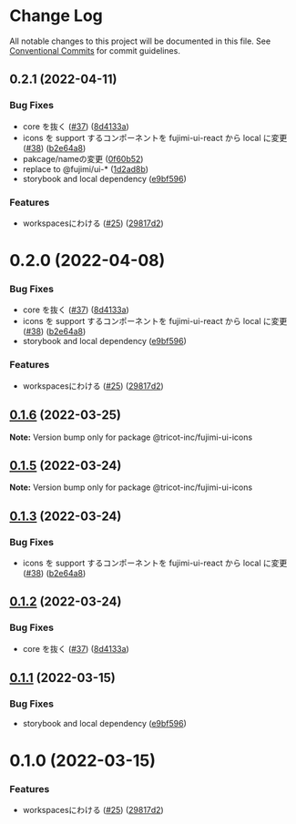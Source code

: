 # Change Log

All notable changes to this project will be documented in this file.
See [Conventional Commits](https://conventionalcommits.org) for commit guidelines.

## 0.2.1 (2022-04-11)


### Bug Fixes

* core を抜く ([#37](https://github.com/tricot-inc/fujimi-ui/issues/37)) ([8d4133a](https://github.com/tricot-inc/fujimi-ui/commit/8d4133afbab4a3cd1e3f19d781ab4b906e5a127b))
* icons を support するコンポーネントを fujimi-ui-react から local に変更 ([#38](https://github.com/tricot-inc/fujimi-ui/issues/38)) ([b2e64a8](https://github.com/tricot-inc/fujimi-ui/commit/b2e64a8d7b7708279b383b5fadbd107fb1bdabe8))
* pakcage/nameの変更 ([0f60b52](https://github.com/tricot-inc/fujimi-ui/commit/0f60b52df6e0dd0371bb2b939258bd94e5d21f66))
* replace to @fujimi/ui-* ([1d2ad8b](https://github.com/tricot-inc/fujimi-ui/commit/1d2ad8beed9ef4b1b6a3797e6075c8a6c5032b82))
* storybook and local dependency ([e9bf596](https://github.com/tricot-inc/fujimi-ui/commit/e9bf5962656bc06423ba9760ba9cb13d82f44629))


### Features

* workspacesにわける ([#25](https://github.com/tricot-inc/fujimi-ui/issues/25)) ([29817d2](https://github.com/tricot-inc/fujimi-ui/commit/29817d2d53109e3cabd3de04b76e1e2198738d69))





# 0.2.0 (2022-04-08)


### Bug Fixes

* core を抜く ([#37](https://github.com/tricot-inc/fujimi-ui/issues/37)) ([8d4133a](https://github.com/tricot-inc/fujimi-ui/commit/8d4133afbab4a3cd1e3f19d781ab4b906e5a127b))
* icons を support するコンポーネントを fujimi-ui-react から local に変更 ([#38](https://github.com/tricot-inc/fujimi-ui/issues/38)) ([b2e64a8](https://github.com/tricot-inc/fujimi-ui/commit/b2e64a8d7b7708279b383b5fadbd107fb1bdabe8))
* storybook and local dependency ([e9bf596](https://github.com/tricot-inc/fujimi-ui/commit/e9bf5962656bc06423ba9760ba9cb13d82f44629))


### Features

* workspacesにわける ([#25](https://github.com/tricot-inc/fujimi-ui/issues/25)) ([29817d2](https://github.com/tricot-inc/fujimi-ui/commit/29817d2d53109e3cabd3de04b76e1e2198738d69))





## [0.1.6](https://github.com/tricot-inc/fujimi-ui/compare/@tricot-inc/fujimi-ui-icons@0.1.5...@tricot-inc/fujimi-ui-icons@0.1.6) (2022-03-25)

**Note:** Version bump only for package @tricot-inc/fujimi-ui-icons





## [0.1.5](https://github.com/tricot-inc/fujimi-ui/compare/@tricot-inc/fujimi-ui-icons@0.1.3...@tricot-inc/fujimi-ui-icons@0.1.5) (2022-03-24)

**Note:** Version bump only for package @tricot-inc/fujimi-ui-icons





## [0.1.3](https://github.com/tricot-inc/fujimi-ui/compare/@tricot-inc/fujimi-ui-icons@0.1.2...@tricot-inc/fujimi-ui-icons@0.1.3) (2022-03-24)


### Bug Fixes

* icons を support するコンポーネントを fujimi-ui-react から local に変更 ([#38](https://github.com/tricot-inc/fujimi-ui/issues/38)) ([b2e64a8](https://github.com/tricot-inc/fujimi-ui/commit/b2e64a8d7b7708279b383b5fadbd107fb1bdabe8))





## [0.1.2](https://github.com/tricot-inc/fujimi-ui/compare/@tricot-inc/fujimi-ui-icons@0.1.1...@tricot-inc/fujimi-ui-icons@0.1.2) (2022-03-24)


### Bug Fixes

* core を抜く ([#37](https://github.com/tricot-inc/fujimi-ui/issues/37)) ([8d4133a](https://github.com/tricot-inc/fujimi-ui/commit/8d4133afbab4a3cd1e3f19d781ab4b906e5a127b))





## [0.1.1](https://github.com/tricot-inc/fujimi-ui/compare/@tricot-inc/fujimi-ui-icons@0.1.0...@tricot-inc/fujimi-ui-icons@0.1.1) (2022-03-15)


### Bug Fixes

* storybook and local dependency ([e9bf596](https://github.com/tricot-inc/fujimi-ui/commit/e9bf5962656bc06423ba9760ba9cb13d82f44629))





# 0.1.0 (2022-03-15)


### Features

* workspacesにわける ([#25](https://github.com/tricot-inc/fujimi-ui/issues/25)) ([29817d2](https://github.com/tricot-inc/fujimi-ui/commit/29817d2d53109e3cabd3de04b76e1e2198738d69))
